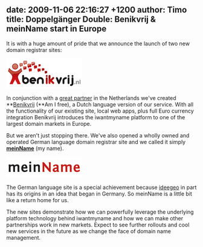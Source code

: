 date: 2009-11-06 22:16:27 +1200
author: Timo
title: Doppelgänger Double: Benikvrij & meinName start in Europe
----

It is with a huge amount of pride that we announce the launch of two new domain registrar sites:

![benikvrij.png](/media/2009-11-06-benikvrij.png)

In conjunction with a [great partner](http://xxlwebhosting.nl "XXL Webhosting") in the Netherlands we've created **[Benikvrij](http://benikvrij.nl "Benikvrij") (**Am I free), a Dutch language version of our service. With all the functionality of our existing site, local web apps, plus full Euro currency integration Benikvrij introduces the iwantmyname platform to one of the largest domain markets in Europe.

But we aren't just stopping there. We've also opened a wholly owned and operated German language domain registrar site and we called it simply [**meinName**](http://meinname.com "Mein Name") (my name).

![meinname.png](/media/2009-11-06-meinname.png)

The German language site is a special achievement because [ideegeo](http://ideegeo.com "ideegeo") in part has its origins in an idea that began in Germany. So meinName is a little bit like a return home for us.

The new sites demonstrate how we can powerfully leverage the underlying platform technology behind iwantmyname and how we can make other partnerships work in new markets. Expect to see further rollouts and cool new services in the future as we change the face of domain name management.
